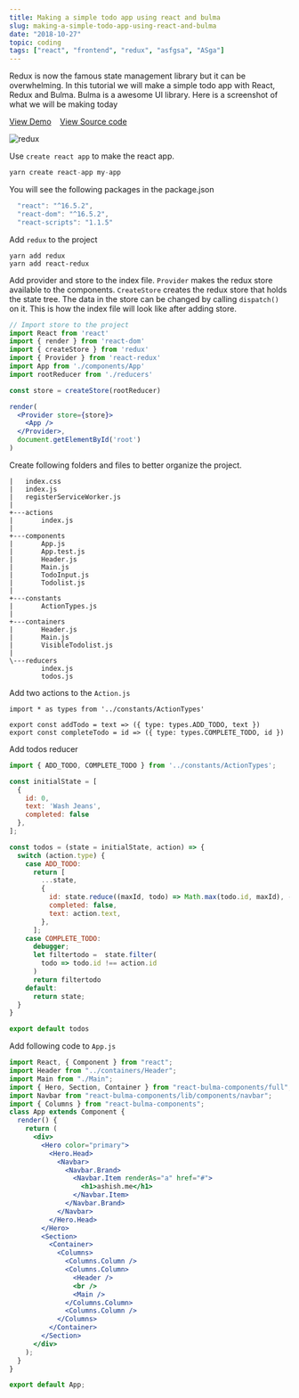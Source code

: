 ```yaml
---
title: Making a simple todo app using react and bulma
slug: making-a-simple-todo-app-using-react-and-bulma
date: "2018-10-27"
topic: coding
tags: ["react", "frontend", "redux", "asfgsa", "ASga"]
---
```


Redux is now the famous state management library but it can be overwhelming.
In this tutorial we will make a simple todo app with React, Redux and Bulma. Bulma is a awesome UI library. Here is a screenshot of what we will be making today

[View Demo](https://app.ashish.me/react-todo/) &nbsp;&nbsp;&nbsp;[View Source code](https://github.com/ashishdotme/react-todo)


![redux](https://i.imgur.com/EoGqczc.png)

Use `create react app` to make the react app.

```javascript
yarn create react-app my-app
```

You will see the following packages in the package.json

```javascript
  "react": "^16.5.2",
  "react-dom": "^16.5.2",
  "react-scripts": "1.1.5"
```

Add `redux` to the project

```shell
yarn add redux
yarn add react-redux
```

Add provider and store to the index file. `Provider` makes the redux store available to the components. `CreateStore` creates the redux store that holds the state tree.
The data in the store can be changed by calling `dispatch()` on it. This is how the index file will look like after adding store.

```jsx
// Import store to the project
import React from 'react'
import { render } from 'react-dom'
import { createStore } from 'redux'
import { Provider } from 'react-redux'
import App from './components/App'
import rootReducer from './reducers'

const store = createStore(rootReducer)

render(
  <Provider store={store}>
    <App />
  </Provider>,
  document.getElementById('root')
)
```

Create following folders and files to better organize the project.

```shell
|   index.css
|   index.js
|   registerServiceWorker.js
|
+---actions
|       index.js
|
+---components
|       App.js
|       App.test.js
|       Header.js
|       Main.js
|       TodoInput.js
|       Todolist.js
|
+---constants
|       ActionTypes.js
|
+---containers
|       Header.js
|       Main.js
|       VisibleTodolist.js
|
\---reducers
        index.js
        todos.js
```

Add two actions to the `Action.js`

```shell
import * as types from '../constants/ActionTypes'

export const addTodo = text => ({ type: types.ADD_TODO, text })
export const completeTodo = id => ({ type: types.COMPLETE_TODO, id })
```

Add todos reducer

```javascript
import { ADD_TODO, COMPLETE_TODO } from '../constants/ActionTypes';

const initialState = [
  {
    id: 0,
    text: 'Wash Jeans',
    completed: false
  },
];

const todos = (state = initialState, action) => {
  switch (action.type) {
    case ADD_TODO:
      return [
        ...state,
        {
          id: state.reduce((maxId, todo) => Math.max(todo.id, maxId), -1) + 1,
          completed: false,
          text: action.text,
        },
      ];
    case COMPLETE_TODO:
      debugger;
      let filtertodo =  state.filter(
        todo => todo.id !== action.id
      )
      return filtertodo
    default:
      return state;
  }
}

export default todos
```

Add following code to `App.js`

```jsx
import React, { Component } from "react";
import Header from "../containers/Header";
import Main from "./Main";
import { Hero, Section, Container } from "react-bulma-components/full";
import Navbar from "react-bulma-components/lib/components/navbar";
import { Columns } from "react-bulma-components";
class App extends Component {
  render() {
    return (
      <div>
        <Hero color="primary">
          <Hero.Head>
            <Navbar>
              <Navbar.Brand>
                <Navbar.Item renderAs="a" href="#">
                  <h1>ashish.me</h1>
                </Navbar.Item>
              </Navbar.Brand>
            </Navbar>
          </Hero.Head>
        </Hero>
        <Section>
          <Container>
            <Columns>
              <Columns.Column />
              <Columns.Column>
                <Header />
                <br />
                <Main />
              </Columns.Column>
              <Columns.Column />
            </Columns>
          </Container>
        </Section>
      </div>
    );
  }
}

export default App;
```

